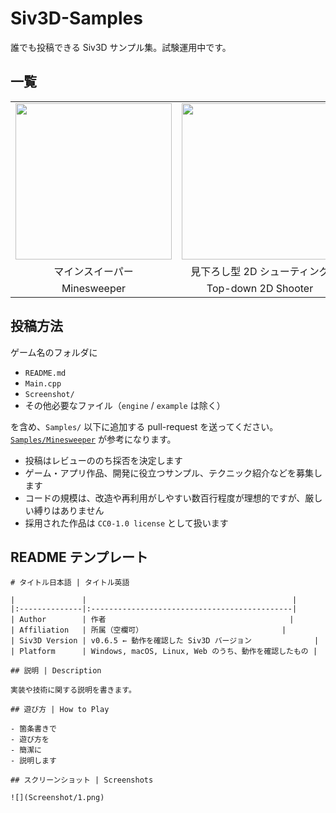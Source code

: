 # Siv3D-Samples
誰でも投稿できる Siv3D サンプル集。試験運用中です。

## 一覧

|    |    |    |
|:--:|:--:|:--:|
|<a href="Samples/Minesweeper"><img src="https://raw.githubusercontent.com/Siv3D/Siv3D-Samples/main/Samples/Minesweeper/Screenshot/3.png" width="250px"></a> | <a href="Samples/TopDownShooterP2"><img src="https://raw.githubusercontent.com/Siv3D/Siv3D-Samples/main/Samples/TopDownShooterP2/Screenshot/2.png" width="250px"></a> | <a href="Samples/FocusArrows"><img src="https://raw.githubusercontent.com/Siv3D/Siv3D-Samples/main/Samples/FocusArrows/Screenshot/3.png" width="250px"></a> |
| マインスイーパー | 見下ろし型 2D シューティング | カーソルを注目する矢印 |
| Minesweeper | Top-down 2D Shooter | Focus Arrows |

## 投稿方法

ゲーム名のフォルダに

- `README.md`
- `Main.cpp`
- `Screenshot/`
- その他必要なファイル（`engine` / `example` は除く）

を含め、`Samples/` 以下に追加する pull-request を送ってください。[`Samples/Minesweeper`](Samples/Minesweeper) が参考になります。  

- 投稿はレビューののち採否を決定します
- ゲーム・アプリ作品、開発に役立つサンプル、テクニック紹介などを募集します
- コードの規模は、改造や再利用がしやすい数百行程度が理想的ですが、厳しい縛りはありません
- 採用された作品は `CC0-1.0 license` として扱います


## README テンプレート

```
# タイトル日本語 | タイトル英語

|               |                                              |
|:--------------|:---------------------------------------------|
| Author        | 作者                                         |
| Affiliation   | 所属（空欄可）                               |
| Siv3D Version | v0.6.5 ← 動作を確認した Siv3D バージョン              |
| Platform      | Windows, macOS, Linux, Web のうち、動作を確認したもの |

## 説明 | Description

実装や技術に関する説明を書きます。

## 遊び方 | How to Play

- 箇条書きで
- 遊び方を
- 簡潔に
- 説明します

## スクリーンショット | Screenshots

![](Screenshot/1.png)
```
